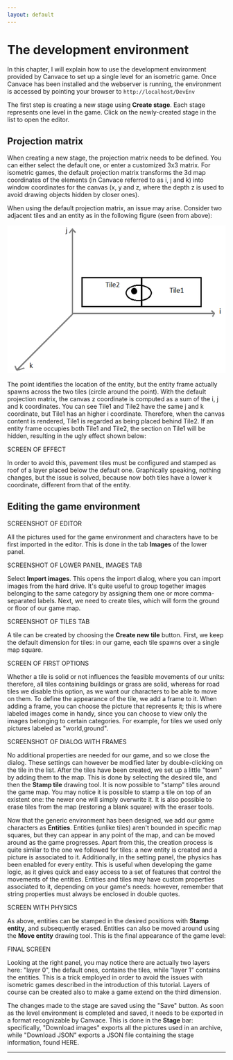 ```yaml
---
layout: default
---
```


# The development environment
In this chapter, I will explain how to use the development environment provided by Canvace to set up a single level for an isometric game.
Once Canvace has been installed and the webserver is running, the environment is accessed by pointing your browser to 
<code>http://localhost/DevEnv</code>

The first step is creating a new stage using **Create stage**. Each stage represents one level in the game. Click on the newly-created stage in the list
to open the editor.

## Projection matrix
When creating a new stage, the projection matrix needs to be defined. You can either select the default one, or enter a customized 3x3 matrix. For isometric games,
the default projection matrix transforms the 3d map coordinates of the elements (in Canvace referred to as i, j and k) into window coordinates for the canvas (x, y
and z, where the depth z is used to avoid drawing objects hidden by closer ones).

When using the default projection matrix, an issue may arise. Consider two adjacent tiles and an entity as in the following figure (seen from above):

![Tiles](isometric.png)

The point identifies the location of the entity, but the entity frame actually spawns across the two tiles (circle around the point). With the default projection
matrix, the canvas z coordinate is computed as a sum of the i, j and k coordinates. You can see Tile1 and Tile2 have the same j and k coordinate, but Tile1 has
an higher i coordinate. Therefore, when the canvas content is rendered, Tile1 is regarded as being placed behind Tile2. If an entity frame occupies both Tile1
and Tile2, the section on Tile1 will be hidden, resulting in the ugly effect shown below:

SCREEN OF EFFECT

In order to avoid this, pavement tiles must be configured and stamped as roof of a layer placed below the default one. Graphically speaking, nothing changes, but the
issue is solved, because now both tiles have a lower k coordinate, different from that of the entity.

## Editing the game environment

SCREENSHOT OF EDITOR

All the pictures used for the game environment and characters have to be first imported in the editor. This is done in the tab **Images** of the lower panel.

SCREENSHOT OF LOWER PANEL, IMAGES TAB

Select **Import images**. This opens the import dialog, where you can import images from the hard drive. It's quite useful to group together images belonging to
the same category by assigning them one or more comma-separated labels.
Next, we need to create tiles, which will form the ground or floor of our game map.

SCREENSHOT OF TILES TAB

A tile can be created by choosing the **Create new tile** button. First, we keep the default dimension for tiles: in our game, each tile spawns over a single map
square.

SCREEN OF FIRST OPTIONS

Whether a tile is solid or not influences the feasible movements of our units: therefore, all tiles containing buildings or grass are solid, whereas for
road tiles we disable this option, as we want our characters to be able to move on them.
To define the appearance of the tile, we add a frame to it. When adding a frame, you can choose the picture that represents it; this is where labeled images come in
handy, since you can choose to view only the images belonging to certain categories. For example, for tiles we used only pictures labeled as "world,ground".

SCREENSHOT OF DIALOG WITH FRAMES

No additional properties are needed for our game, and so we close the dialog. These settings can however be modified later by double-clicking on the tile in the list.
After the tiles have been created, we set up a little "town" by adding them to the map. This is done by selecting the desired tile, and then the **Stamp tile**
drawing tool. It is now possible to "stamp" tiles around the game map. You may notice it is possible to stamp a tile on top of an existent one: the newer one
will simply overwrite it. It is also possible to erase tiles from the map (restoring a blank square) with the eraser tools.

Now that the generic environment has been designed, we add our game characters as **Entities**. Entities (unlike tiles) aren't bounded in specific map
squares, but they can appear in any point of the map, and can be moved around as the game progresses. Apart from this, the creation process is quite similar to the one we followed for tiles: a new entity is created and a picture is associated to it. Additionally, in the setting panel, the physics has been enabled for every entity.
This is useful when developing the game logic, as it gives quick and easy access to a set of features that control the movements of the entities.
Entities and tiles may have custom properties associated to it, depending on your game's needs: however, remember that string properties must always be enclosed
in double quotes.

SCREEN WITH PHYSICS

As above, entities can be stamped in the desired positions with **Stamp entity**, and subsequently erased. Entities can also be moved around using the
**Move entity** drawing tool. This is the final appearance of the game level:

FINAL SCREEN

Looking at the right panel, you may notice there are actually two layers here: "layer 0", the default ones, contains the tiles, while "layer 1" contains the
entities. This is a trick employed in order to avoid the issues with isometric games described in the introduction of this tutorial.
Layers of course can be created also to make a game extend on the third dimension.

The changes made to the stage are saved using the "Save" button.
As soon as the level environment is completed and saved, it needs to be exported in a format recognizable by Canvace. This is done in the **Stage** bar: specifically,
"Download images" exports all the pictures used in an archive, while "Download JSON" exports a JSON file containing the stage information, found HERE.

----------------------------
